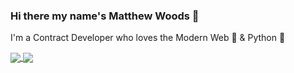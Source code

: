 ### Hi there my name's Matthew Woods 👋

I'm a Contract Developer who loves the Modern Web 🔮 & Python 🐍 

<a href="https://github.com/mxttwoods">
<img align="center" src="https://github-readme-stats.vercel.app/api?username=mxttwoods&count_private=true" />
</a>

<a href="https://github.com/mxttwoods">
<img align="center" src="https://github-readme-stats.vercel.app/api/top-langs/?username=mxttwoods&layout=compact" />
</a>

<!--
**mxttwoods/mxttwoods** is a ✨ _special_ ✨ repository because its `README.md` (this file) appears on your GitHub profile.

Here are some ideas to get you started:

- 🔭 I’m currently working on ...
- 🌱 I’m currently learning ...
- 👯 I’m looking to collaborate on ...
- 🤔 I’m looking for help with ...
- 💬 Ask me about ...
- 📫 How to reach me: ...
- 😄 Pronouns: ...
- ⚡ Fun fact: ...
-->
